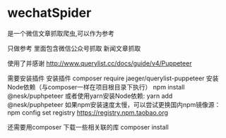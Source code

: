 # wechatSpider
是一个微信文章抓取爬虫,可以作为参考

只做参考
里面包含微信公众号抓取 
新闻文章抓取

使用了并感谢
<http://www.querylist.cc/docs/guide/v4/Puppeteer>

需要安装插件 
安装插件
composer require jaeger/querylist-puppeteer
安装Node依赖（与composer一样在项目根目录下执行）
npm install @nesk/puphpeteer
或者使用yarn安装Node依赖:
yarn add @nesk/puphpeteer
如果npm安装速度太慢，可以尝试更换国内npm镜像源：
npm config set registry https://registry.npm.taobao.org


还需要用composer 下载一些相关联的库
composer install 
